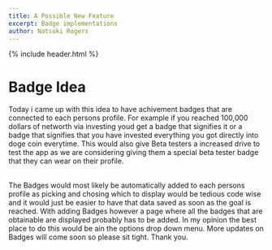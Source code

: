 ```yaml
---
title: A Possible New Feature 
excerpt: Badge implementations  
author: Natsuki Rogers
---
```

{% include header.html %}

# Badge Idea
Today i came up with this idea to have achivement badges that are connected to each persons profile. 
For example if you reached 100,000 dollars of networth via investing youd get a badge that signifies it or a badge that signifies that you have invested everything you got directly into doge coin everytime. This would also give Beta testers a increased drive to test the app as we are considering giving them a special beta tester badge that they can wear on their profile. <br><br>

The Badges would most likely be automatically added to each persons profile as picking and chosing which to display would be tedious code wise and it would just be easier to have that data saved as soon as the goal is reached. With adding Badges however a page where all the badges that are obtainable are displayed probably has to be added. In my opinion the best place to do this would be ain the options drop down menu. More updates on Badges will come soon so please sit tight. Thank you.
